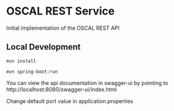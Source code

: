 # OSCAL REST Service
Initial implementation of the OSCAL REST API


## Local Development

`mvn install`

`mvn spring-boot:run`

You can view the api documentation in swagger-ui by pointing to  
http://localhost:8080/swagger-ui/index.html

Change default port value in application.properties